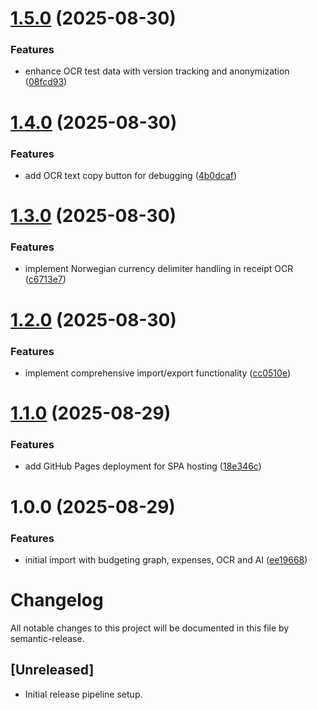 # [1.5.0](https://github.com/SjoenH/money-flow/compare/v1.4.0...v1.5.0) (2025-08-30)


### Features

* enhance OCR test data with version tracking and anonymization ([08fcd93](https://github.com/SjoenH/money-flow/commit/08fcd93abf11c75ed149550cfdb5786dcc049b93))

# [1.4.0](https://github.com/SjoenH/money-flow/compare/v1.3.0...v1.4.0) (2025-08-30)


### Features

* add OCR text copy button for debugging ([4b0dcaf](https://github.com/SjoenH/money-flow/commit/4b0dcaf0965bbcd1388f0c7db12ef05c9090d250))

# [1.3.0](https://github.com/SjoenH/money-flow/compare/v1.2.0...v1.3.0) (2025-08-30)


### Features

* implement Norwegian currency delimiter handling in receipt OCR ([c6713e7](https://github.com/SjoenH/money-flow/commit/c6713e74c30f670d539434c5074536958cd4fbfb))

# [1.2.0](https://github.com/SjoenH/money-flow/compare/v1.1.0...v1.2.0) (2025-08-30)


### Features

* implement comprehensive import/export functionality ([cc0510e](https://github.com/SjoenH/money-flow/commit/cc0510e13b75573cc89fa0ec03cdf7c7b75db016))

# [1.1.0](https://github.com/SjoenH/money-flow/compare/v1.0.0...v1.1.0) (2025-08-29)


### Features

* add GitHub Pages deployment for SPA hosting ([18e346c](https://github.com/SjoenH/money-flow/commit/18e346ce56a753fe368bbf7521e5c62f727d43a7))

# 1.0.0 (2025-08-29)


### Features

* initial import with budgeting graph, expenses, OCR and AI ([ee19668](https://github.com/SjoenH/money-flow/commit/ee1966801b2fb801a375e475b477c6da4d6e2f5c))

# Changelog

All notable changes to this project will be documented in this file by semantic-release.

## [Unreleased]

- Initial release pipeline setup.
